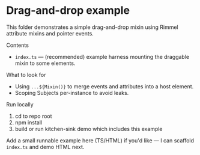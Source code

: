 # Drag-and-drop example

This folder demonstrates a simple drag-and-drop mixin using Rimmel attribute mixins and pointer events.

Contents
- `index.ts` — (recommended) example harness mounting the draggable mixin to some elements.

What to look for
- Using `...${Mixin()}` to merge events and attributes into a host element.
- Scoping Subjects per-instance to avoid leaks.

Run locally
1. cd to repo root
2. npm install
3. build or run kitchen-sink demo which includes this example

Add a small runnable example here (TS/HTML) if you'd like — I can scaffold `index.ts` and demo HTML next.
